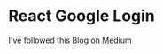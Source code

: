 # React Google Login

I've followed this Blog on [Medium](https://muhammedsahad.medium.com/react-js-a-step-by-step-guide-to-google-authentication-926d0d85edbd)